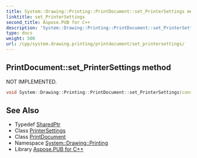 ```yaml
---
title: System::Drawing::Printing::PrintDocument::set_PrinterSettings method
linktitle: set_PrinterSettings
second_title: Aspose.PUB for C++
description: 'System::Drawing::Printing::PrintDocument::set_PrinterSettings method. NOT IMPLEMENTED in C++.'
type: docs
weight: 500
url: /cpp/system.drawing.printing/printdocument/set_printersettings/
---
```

## PrintDocument::set_PrinterSettings method


NOT IMPLEMENTED.

```cpp
void System::Drawing::Printing::PrintDocument::set_PrinterSettings(const SharedPtr<PrinterSettings> &printerSettings)
```


## See Also

* Typedef [SharedPtr](../../../system/sharedptr/)
* Class [PrinterSettings](../../printersettings/)
* Class [PrintDocument](../)
* Namespace [System::Drawing::Printing](../../)
* Library [Aspose.PUB for C++](../../../)

